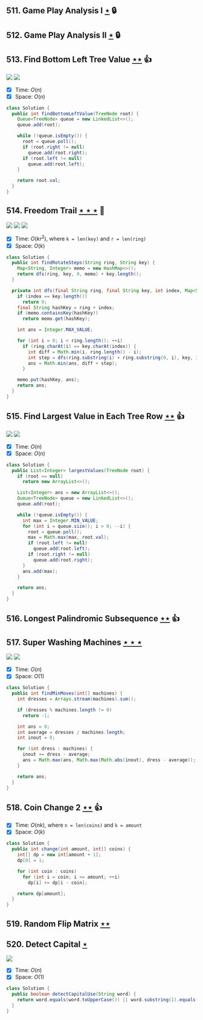 ## 511. Game Play Analysis I [$\star$](https://leetcode.com/problems/game-play-analysis-i) 🔒

## 512. Game Play Analysis II [$\star$](https://leetcode.com/problems/game-play-analysis-ii) 🔒

## 513. Find Bottom Left Tree Value [$\star\star$](https://leetcode.com/problems/find-bottom-left-tree-value) :thumbsup:

![](https://img.shields.io/badge/-Depth%20First%20Search-86C166.svg?style=flat-square) ![](https://img.shields.io/badge/-Tree-227D51.svg?style=flat-square)

- [x] Time: $O(n)$
- [x] Space: $O(n)$

```java
class Solution {
  public int findBottomLeftValue(TreeNode root) {
    Queue<TreeNode> queue = new LinkedList<>();
    queue.add(root);

    while (!queue.isEmpty()) {
      root = queue.poll();
      if (root.right != null)
        queue.add(root.right);
      if (root.left != null)
        queue.add(root.left);
    }

    return root.val;
  }
}
```

## 514. Freedom Trail [$\star\star\star$](https://leetcode.com/problems/freedom-trail) :muscle:

![](https://img.shields.io/badge/-Divide%20and%20Conquer-005CAF.svg?style=flat-square) ![](https://img.shields.io/badge/-Depth%20First%20Search-86C166.svg?style=flat-square) ![](https://img.shields.io/badge/-Dynamic%20Programming-113285.svg?style=flat-square)

- [x] Time: $O(kr^2)$, where `k = len(key)` and `r = len(ring)`
- [x] Space: $O(k)$

```java
class Solution {
  public int findRotateSteps(String ring, String key) {
    Map<String, Integer> memo = new HashMap<>();
    return dfs(ring, key, 0, memo) + key.length();
  }

  private int dfs(final String ring, final String key, int index, Map<String, Integer> memo) {
    if (index == key.length())
      return 0;
    final String hashKey = ring + index;
    if (memo.containsKey(hashKey))
      return memo.get(hashKey);

    int ans = Integer.MAX_VALUE;

    for (int i = 0; i < ring.length(); ++i)
      if (ring.charAt(i) == key.charAt(index)) {
        int diff = Math.min(i, ring.length() - i);
        int step = dfs(ring.substring(i) + ring.substring(0, i), key, index + 1, memo);
        ans = Math.min(ans, diff + step);
      }

    memo.put(hashKey, ans);
    return ans;
  }
}
```

## 515. Find Largest Value in Each Tree Row [$\star\star$](https://leetcode.com/problems/find-largest-value-in-each-tree-row) :thumbsup:

![](https://img.shields.io/badge/-Depth%20First%20Search-86C166.svg?style=flat-square) ![](https://img.shields.io/badge/-Tree-227D51.svg?style=flat-square)

- [x] Time: $O(n)$
- [x] Space: $O(n)$

```java
class Solution {
  public List<Integer> largestValues(TreeNode root) {
    if (root == null)
      return new ArrayList<>();

    List<Integer> ans = new ArrayList<>();
    Queue<TreeNode> queue = new LinkedList<>();
    queue.add(root);

    while (!queue.isEmpty()) {
      int max = Integer.MIN_VALUE;
      for (int i = queue.size(); i > 0; --i) {
        root = queue.poll();
        max = Math.max(max, root.val);
        if (root.left != null)
          queue.add(root.left);
        if (root.right != null)
          queue.add(root.right);
      }
      ans.add(max);
    }

    return ans;
  }
}
```

## 516. Longest Palindromic Subsequence [$\star\star$](https://leetcode.com/problems/longest-palindromic-subsequence) :thumbsup:

## 517. Super Washing Machines [$\star\star\star$](https://leetcode.com/problems/super-washing-machines)

![](https://img.shields.io/badge/-Dynamic%20Programming-113285.svg?style=flat-square) ![](https://img.shields.io/badge/-Math-434343.svg?style=flat-square)

- [x] Time: $O(n)$
- [x] Space: $O(1)$

```java
class Solution {
  public int findMinMoves(int[] machines) {
    int dresses = Arrays.stream(machines).sum();

    if (dresses % machines.length != 0)
      return -1;

    int ans = 0;
    int average = dresses / machines.length;
    int inout = 0;

    for (int dress : machines) {
      inout += dress - average;
      ans = Math.max(ans, Math.max(Math.abs(inout), dress - average));
    }

    return ans;
  }
}
```

## 518. Coin Change 2 [$\star\star$](https://leetcode.com/problems/coin-change-2) :thumbsup:

- [x] Time: $O(nk)$, where `n = len(coins)` and `k = amount`
- [x] Space: $O(k)$

```java
class Solution {
  public int change(int amount, int[] coins) {
    int[] dp = new int[amount + 1];
    dp[0] = 1;

    for (int coin : coins)
      for (int i = coin; i <= amount; ++i)
        dp[i] += dp[i - coin];

    return dp[amount];
  }
}
```

## 519. Random Flip Matrix [$\star\star$](https://leetcode.com/problems/random-flip-matrix)

## 520. Detect Capital [$\star$](https://leetcode.com/problems/detect-capital)

![](https://img.shields.io/badge/-String-60373E.svg?style=flat-square)

- [x] Time: $O(n)$
- [x] Space: $O(1)$

```java
class Solution {
  public boolean detectCapitalUse(String word) {
    return word.equals(word.toUpperCase()) || word.substring(1).equals(word.substring(1).toLowerCase());
  }
}
```
